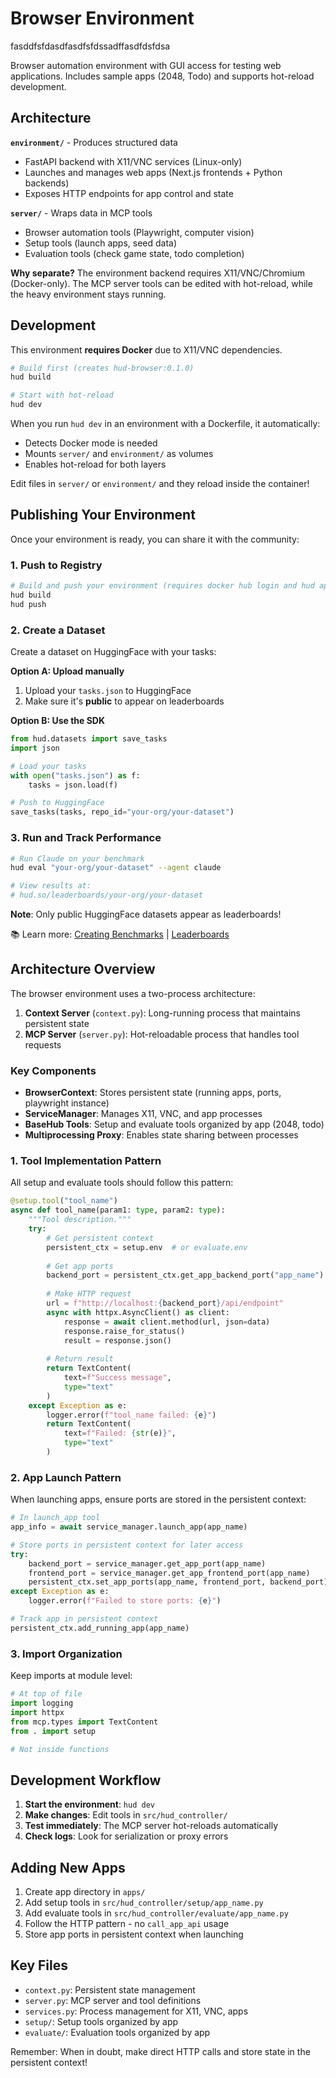 # Browser Environment


fasddfsfdasdfasdfsfdssadffasdfdsfdsa


Browser automation environment with GUI access for testing web applications. Includes sample apps (2048, Todo) and supports hot-reload development.

## Architecture

**`environment/`** - Produces structured data
- FastAPI backend with X11/VNC services (Linux-only)
- Launches and manages web apps (Next.js frontends + Python backends)
- Exposes HTTP endpoints for app control and state

**`server/`** - Wraps data in MCP tools
- Browser automation tools (Playwright, computer vision)
- Setup tools (launch apps, seed data)
- Evaluation tools (check game state, todo completion)

**Why separate?** The environment backend requires X11/VNC/Chromium (Docker-only). The MCP server tools can be edited with hot-reload, while the heavy environment stays running.

## Development

This environment **requires Docker** due to X11/VNC dependencies.

```bash
# Build first (creates hud-browser:0.1.0)
hud build

# Start with hot-reload
hud dev
```

When you run `hud dev` in an environment with a Dockerfile, it automatically:
- Detects Docker mode is needed
- Mounts `server/` and `environment/` as volumes
- Enables hot-reload for both layers

Edit files in `server/` or `environment/` and they reload inside the container!

## Publishing Your Environment

Once your environment is ready, you can share it with the community:

### 1. Push to Registry
```bash
# Build and push your environment (requires docker hub login and hud api key)
hud build
hud push
```

### 2. Create a Dataset

Create a dataset on HuggingFace with your tasks:

**Option A: Upload manually**
1. Upload your `tasks.json` to HuggingFace
2. Make sure it's **public** to appear on leaderboards

**Option B: Use the SDK**
```python
from hud.datasets import save_tasks
import json

# Load your tasks
with open("tasks.json") as f:
    tasks = json.load(f)

# Push to HuggingFace
save_tasks(tasks, repo_id="your-org/your-dataset")
```

### 3. Run and Track Performance

```bash
# Run Claude on your benchmark
hud eval "your-org/your-dataset" --agent claude

# View results at:
# hud.so/leaderboards/your-org/your-dataset
```

**Note**: Only public HuggingFace datasets appear as leaderboards!

📚 Learn more: [Creating Benchmarks](https://docs.hud.so/evaluate-agents/create-benchmarks) | [Leaderboards](https://docs.hud.so/evaluate-agents/leaderboards)

## Architecture Overview

The browser environment uses a two-process architecture:

1. **Context Server** (`context.py`): Long-running process that maintains persistent state
2. **MCP Server** (`server.py`): Hot-reloadable process that handles tool requests

### Key Components

- **BrowserContext**: Stores persistent state (running apps, ports, playwright instance)
- **ServiceManager**: Manages X11, VNC, and app processes
- **BaseHub Tools**: Setup and evaluate tools organized by app (2048, todo)
- **Multiprocessing Proxy**: Enables state sharing between processes

### 1. Tool Implementation Pattern

All setup and evaluate tools should follow this pattern:

```python
@setup.tool("tool_name")
async def tool_name(param1: type, param2: type):
    """Tool description."""
    try:
        # Get persistent context
        persistent_ctx = setup.env  # or evaluate.env
        
        # Get app ports
        backend_port = persistent_ctx.get_app_backend_port("app_name")
        
        # Make HTTP request
        url = f"http://localhost:{backend_port}/api/endpoint"
        async with httpx.AsyncClient() as client:
            response = await client.method(url, json=data)
            response.raise_for_status()
            result = response.json()
        
        # Return result
        return TextContent(
            text=f"Success message",
            type="text"
        )
    except Exception as e:
        logger.error(f"tool_name failed: {e}")
        return TextContent(
            text=f"Failed: {str(e)}",
            type="text"
        )
```

### 2. App Launch Pattern

When launching apps, ensure ports are stored in the persistent context:

```python
# In launch_app tool
app_info = await service_manager.launch_app(app_name)

# Store ports in persistent context for later access
try:
    backend_port = service_manager.get_app_port(app_name)
    frontend_port = service_manager.get_app_frontend_port(app_name)
    persistent_ctx.set_app_ports(app_name, frontend_port, backend_port)
except Exception as e:
    logger.error(f"Failed to store ports: {e}")

# Track app in persistent context
persistent_ctx.add_running_app(app_name)
```

### 3. Import Organization

Keep imports at module level:

```python
# At top of file
import logging
import httpx
from mcp.types import TextContent
from . import setup

# Not inside functions
```

## Development Workflow

1. **Start the environment**: `hud dev`
2. **Make changes**: Edit tools in `src/hud_controller/`
3. **Test immediately**: The MCP server hot-reloads automatically
4. **Check logs**: Look for serialization or proxy errors

## Adding New Apps

1. Create app directory in `apps/`
2. Add setup tools in `src/hud_controller/setup/app_name.py`
3. Add evaluate tools in `src/hud_controller/evaluate/app_name.py`
4. Follow the HTTP pattern - no `call_app_api` usage
5. Store app ports in persistent context when launching

## Key Files

- `context.py`: Persistent state management
- `server.py`: MCP server and tool definitions
- `services.py`: Process management for X11, VNC, apps
- `setup/`: Setup tools organized by app
- `evaluate/`: Evaluation tools organized by app

Remember: When in doubt, make direct HTTP calls and store state in the persistent context!

